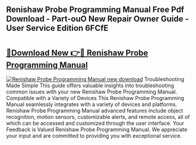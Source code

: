 ## Renishaw Probe Programming Manual Free Pdf Download - Part-ouO New Repair Owner Guide - User Service Edition 6FCfE

# <h2><a href="http://bc22732.oget.top/?id=Renishaw+Probe+Programming+Manual">🔗Download New 👉🔴 Renishaw Probe Programming Manual</a></h2>

[![Renishaw Probe Programming Manual new download](https://i.imgur.com/5g1atiW.png)](http://bc22732.oget.top/?id=Renishaw+Probe+Programming+Manual)
Troubleshooting Made Simple This guide offers valuable insights into troubleshooting common issues with your new Renishaw Probe Programming Manual. Compatible with a Variety of Devices This Renishaw Probe Programming Manual seamlessly integrates with a variety of devices and platforms. Renishaw Probe Programming Manual advanced features include object recognition, motion sensors, customizable alerts, and remote access, all of which can be accessed and customized through the user interface. Your Feedback is Valued Renishaw Probe Programming Manual. We appreciate your input and are committed to providing you with exceptional service.
